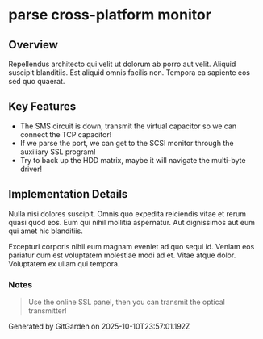 # parse cross-platform monitor

## Overview
Repellendus architecto qui velit ut dolorum ab porro aut velit. Aliquid suscipit blanditiis. Est aliquid omnis facilis non. Tempora ea sapiente eos sed quo quaerat.

## Key Features
- The SMS circuit is down, transmit the virtual capacitor so we can connect the TCP capacitor!
- If we parse the port, we can get to the SCSI monitor through the auxiliary SSL program!
- Try to back up the HDD matrix, maybe it will navigate the multi-byte driver!

## Implementation Details
Nulla nisi dolores suscipit. Omnis quo expedita reiciendis vitae et rerum quasi quod eos. Eum qui nihil mollitia aspernatur. Aut dignissimos aut eum qui amet hic blanditiis.
 Excepturi corporis nihil eum magnam eveniet ad quo sequi id. Veniam eos pariatur cum est voluptatem molestiae modi ad et. Vitae atque dolor. Voluptatem ex ullam qui tempora.

### Notes
> Use the online SSL panel, then you can transmit the optical transmitter!

Generated by GitGarden on 2025-10-10T23:57:01.192Z
